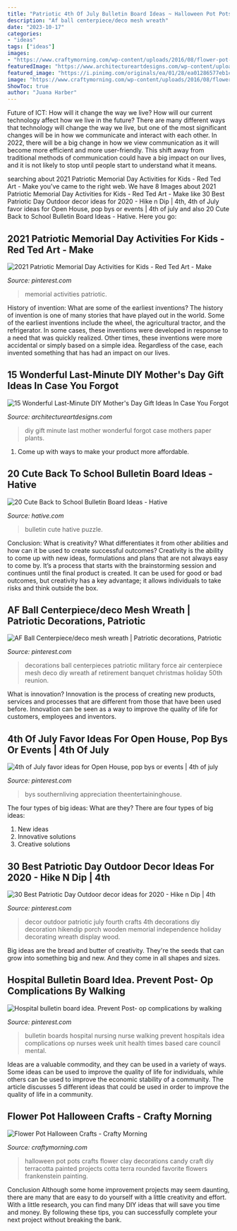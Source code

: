 ```yaml
---
title: "Patriotic 4th Of July Bulletin Board Ideas ~ Halloween Pot Pots Crafts Flower Clay Decorations Candy Craft Diy Terracotta Painted Projects Cotta Terra Rounded Favorite Flowers Frankenstein Painting"
description: "Af ball centerpiece/deco mesh wreath"
date: "2023-10-17"
categories:
- "ideas"
tags: ["ideas"]
images:
- "https://www.craftymorning.com/wp-content/uploads/2016/08/flower-pot-halloween-craft-ideas.jpg"
featuredImage: "https://www.architectureartdesigns.com/wp-content/uploads/2019/04/16-Wonderful-Last-Minute-DIY-Mothers-Day-Gift-Ideas-In-Case-You-Forgot-15.jpg"
featured_image: "https://i.pinimg.com/originals/ea/01/28/ea01286577eb1c72dccb5da07e01af42.jpg"
image: "https://www.craftymorning.com/wp-content/uploads/2016/08/flower-pot-halloween-craft-ideas.jpg"
ShowToc: true
author: "Juana Harber"
---
```



Future of ICT: How will it change the way we live?
How will our current technology affect how we live in the future? 
There are many different ways that technology will change the way we live, but one of the most significant changes will be in how we communicate and interact with each other. In 2022, there will be a big change in how we view communication as it will become more efficient and more user-friendly. This shift away from traditional methods of communication could have a big impact on our lives, and it is not likely to stop until people start to understand what it means.

	

		
searching about 2021 Patriotic Memorial Day Activities for Kids - Red Ted Art - Make you've came to the right web. We have 8 Images about 2021 Patriotic Memorial Day Activities for Kids - Red Ted Art - Make like 30 Best Patriotic Day Outdoor decor ideas for 2020 - Hike n Dip | 4th, 4th of July favor ideas for Open House, pop bys or events | 4th of july and also 20 Cute Back to School Bulletin Board Ideas - Hative. Here you go:
		
    
## 2021 Patriotic Memorial Day Activities For Kids - Red Ted Art - Make

<img loading=lazy src="https://i.pinimg.com/736x/2d/86/d2/2d86d29802186df6207e71d5bc6d2cf0.jpg" onerror="this.onerror=null;this.src='https://tse1.mm.bing.net/th?id=OIP.8ZZW6xvlQvwq0HeFz85vFgHaKl&amp;pid=15.1';" alt="2021 Patriotic Memorial Day Activities for Kids - Red Ted Art - Make">

_Source: pinterest.com_

>memorial activities patriotic. 

	

History of invention: What are some of the earliest inventions?
The history of invention is one of many stories that have played out in the world. Some of the earliest inventions include the wheel, the agricultural tractor, and the refrigerator. In some cases, these inventions were developed in response to a need that was quickly realized. Other times, these inventions were more accidental or simply based on a simple idea. Regardless of the case, each invented something that has had an impact on our lives.

    
## 15 Wonderful Last-Minute DIY Mother&#039;s Day Gift Ideas In Case You Forgot

<img loading=lazy src="https://www.architectureartdesigns.com/wp-content/uploads/2019/04/16-Wonderful-Last-Minute-DIY-Mothers-Day-Gift-Ideas-In-Case-You-Forgot-15.jpg" onerror="this.onerror=null;this.src='https://tse3.mm.bing.net/th?id=OIP.GWHVc_wjO56ANAxPIkByuAHaJ4&amp;pid=15.1';" alt="15 Wonderful Last-Minute DIY Mother&#039;s Day Gift Ideas In Case You Forgot">

_Source: architectureartdesigns.com_

>diy gift minute last mother wonderful forgot case mothers paper plants. 

	

1. Come up with ways to make your product more affordable.

    
## 20 Cute Back To School Bulletin Board Ideas - Hative

<img loading=lazy src="https://hative.com/wp-content/uploads/2014/06/back-to-school-ideas/13-puzzle-bulletin-board.jpg" onerror="this.onerror=null;this.src='https://tse2.mm.bing.net/th?id=OIP.429psLWlWmMtvNKeHb8Y7AHaFj&amp;pid=15.1';" alt="20 Cute Back to School Bulletin Board Ideas - Hative">

_Source: hative.com_

>bulletin cute hative puzzle. 

	

Conclusion: What is creativity? What differentiates it from other abilities and how can it be used to create successful outcomes?
Creativity is the ability to come up with new ideas, formulations and plans that are not always easy to come by. It’s a process that starts with the brainstorming session and continues until the final product is created. It can be used for good or bad outcomes, but creativity has a key advantage; it allows individuals to take risks and think outside the box.

    
## AF Ball Centerpiece/deco Mesh Wreath | Patriotic Decorations, Patriotic

<img loading=lazy src="https://i.pinimg.com/originals/71/17/df/7117df136b247904cef525359d366ff4.jpg" onerror="this.onerror=null;this.src='https://tse3.mm.bing.net/th?id=OIP.laYG7pE025LW_zH_Vt3SPQHaJ4&amp;pid=15.1';" alt="AF Ball Centerpiece/deco mesh wreath | Patriotic decorations, Patriotic">

_Source: pinterest.com_

>decorations ball centerpieces patriotic military force air centerpiece mesh deco diy wreath af retirement banquet christmas holiday 50th reunion. 

	

What is innovation?
Innovation is the process of creating new products, services and processes that are different from those that have been used before. Innovation can be seen as a way to improve the quality of life for customers, employees and inventors.

    
## 4th Of July Favor Ideas For Open House, Pop Bys Or Events | 4th Of July

<img loading=lazy src="https://i.pinimg.com/originals/ea/01/28/ea01286577eb1c72dccb5da07e01af42.jpg" onerror="this.onerror=null;this.src='https://tse1.mm.bing.net/th?id=OIP.n1x-RgGQSVfWpJQ64XiytgHaLH&amp;pid=15.1';" alt="4th of July favor ideas for Open House, pop bys or events | 4th of july">

_Source: pinterest.com_

>bys southernliving appreciation theentertaininghouse. 

	

The four types of big ideas: What are they?
There are four types of big ideas: 
1. New ideas 
2. Innovative solutions 
3. Creative solutions 

    
## 30 Best Patriotic Day Outdoor Decor Ideas For 2020 - Hike N Dip | 4th

<img loading=lazy src="https://i.pinimg.com/736x/20/57/cf/2057cfafe4363968324d0c3cfb2cdaa7.jpg" onerror="this.onerror=null;this.src='https://tse1.mm.bing.net/th?id=OIP.R99i46bXlTplzeauPm9b2wHaNL&amp;pid=15.1';" alt="30 Best Patriotic Day Outdoor decor ideas for 2020 - Hike n Dip | 4th">

_Source: pinterest.com_

>decor outdoor patriotic july fourth crafts 4th decorations diy decoration hikendip porch wooden memorial independence holiday decorating wreath display wood. 

	

Big ideas are the bread and butter of creativity. They're the seeds that can grow into something big and new. And they come in all shapes and sizes.

    
## Hospital Bulletin Board Idea. Prevent Post- Op Complications By Walking

<img loading=lazy src="https://i.pinimg.com/736x/60/cd/b6/60cdb6eeb1f5f428856e71aebba210cc--bulletin-boards-hospitals.jpg" onerror="this.onerror=null;this.src='https://tse2.mm.bing.net/th?id=OIP.vOOBtX2fHZT-WZlhIMboWwHaLH&amp;pid=15.1';" alt="Hospital bulletin board idea. Prevent Post- op complications by walking">

_Source: pinterest.com_

>bulletin boards hospital nursing nurse walking prevent hospitals idea complications op nurses week unit health times based care council mental. 

	

Ideas are a valuable commodity, and they can be used in a variety of ways. Some ideas can be used to improve the quality of life for individuals, while others can be used to improve the economic stability of a community. The article discusses 5 different ideas that could be used in order to improve the quality of life in a community.

    
## Flower Pot Halloween Crafts - Crafty Morning

<img loading=lazy src="https://www.craftymorning.com/wp-content/uploads/2016/08/flower-pot-halloween-craft-ideas.jpg" onerror="this.onerror=null;this.src='https://tse3.mm.bing.net/th?id=OIP.6M_VKO7gDzs0Amw-_WKkQwHaJR&amp;pid=15.1';" alt="Flower Pot Halloween Crafts - Crafty Morning">

_Source: craftymorning.com_

>halloween pot pots crafts flower clay decorations candy craft diy terracotta painted projects cotta terra rounded favorite flowers frankenstein painting. 

	

Conclusion
Although some home improvement projects may seem daunting, there are many that are easy to do yourself with a little creativity and effort. With a little research, you can find many DIY ideas that will save you time and money. By following these tips, you can successfully complete your next project without breaking the bank.

